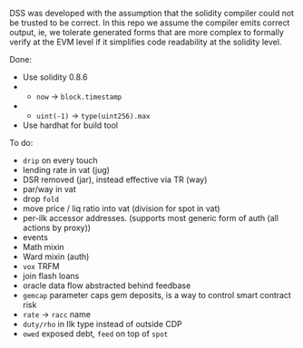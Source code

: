 
DSS was developed with the assumption that the solidity compiler could not be trusted to be correct.
In this repo we assume the compiler emits correct output, ie, we tolerate generated
forms that are more complex to formally verify at the EVM level if it simplifies code readability at the solidity level.

Done:

* Use solidity 0.8.6
* * `now` -> `block.timestamp`
* * `uint(-1)` -> `type(uint256).max`
* Use hardhat for build tool

To do:

* `drip` on every touch
* lending rate in vat (jug)
* DSR removed (jar), instead effective via TR (way)
* par/way in vat
* drop `fold`
* move price / liq ratio into vat (division for spot in vat)
* per-ilk accessor addresses. (supports most generic form of auth (all actions by proxy))
* events
* Math mixin
* Ward mixin (auth)
* `vox` TRFM
* join flash loans
* oracle data flow abstracted behind feedbase
* `gemcap` parameter caps gem deposits, is a way to control smart contract risk
* `rate` -> `racc` name
* `duty/rho` in Ilk type instead of outside CDP
* `owed` exposed debt, `feed` on top of `spot`
